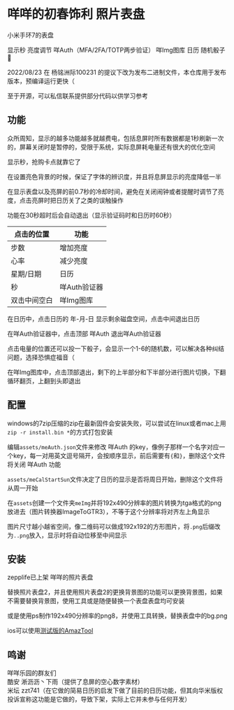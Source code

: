 # 咩咩的初春饰利 照片表盘
小米手环7的表盘

显示秒 亮度调节 咩Auth（MFA/2FA/TOTP两步验证） 咩Img图库 日历 随机骰子🎲

2022/08/23 在 杨铭洲际100231 的提议下改为发布二进制文件，本仓库用于发布版本，预编译运行更快（

至于开源，可以私信联系提供部分代码以供学习参考

## 功能
众所周知，显示的越多功能越多就越费电，包括息屏时所有数据都是1秒刷新一次的，屏幕关闭时是暂停的，受限于系统，实际息屏耗电量还有很大的优化空间

显示秒，抢购卡点就靠它了

在设置亮色背景的时候，保证了字体的辨识度，并且将息屏显示的亮度降低一半

在显示表盘以及亮屏的前0.7秒的冷却时间，避免在关闭闹钟或者提醒时调节了亮度，点击亮屏时把日历关了之类的误触操作

功能在30秒超时后会自动退出（显示验证码时和日历时60秒）

| 点击的位置 | 功能       |
| -------- | ---------- |
| 步数      | 增加亮度    |
| 心率      | 减少亮度    |
| 星期/日期 | 日历        |
| 秒       | 咩Auth验证器 |
| 双击中间空白 | 咩Img图库 |

在日历中，点击日历的 年-月-日 显示剩余磁盘空间，点击中间退出日历

在咩Auth验证器中，点击顶部 咩Auth 退出咩Auth验证器

点击电量的位置还可以投一下骰子，会显示一个1-6的随机数，可以解决各种纠结问题，选择恐惧症福音（

在咩Img图库中，点击顶部退出，剩下的上半部分和下半部分进行图片切换，下翻循环翻页，上翻到头即退出

## 配置
windows的7zip压缩的zip在最新固件会安装失败，可以尝试在linux或者mac上用`zip -r install.bin *`的方式打包安装

编辑`assets/meAuth.json`文件来修改 咩Auth 的key，像例子那样一个名字对应一个key，每一对用英文逗号隔开，会按顺序显示，前后需要有`{`和`}`，删除这个文件将关闭 咩Auth 功能

`assets/meCalStartSun`文件决定了日历的显示是否将周日开始，删除这个文件将从周一开始

在`assets`创建一个文件夹`meImg`并将192x490分辨率的图片转换为tga格式的png放进去（图片转换器ImageToGTR3），不等于这个分辨率将对齐左上角显示

图片尺寸越小越省空间，像二维码可以做成192x192的方形图片，将``.png``后缀改为`..png`放入，显示时将自动位移至中间显示

## 安装
zepplife已上架 咩咩的照片表盘

替换照片表盘2，并且使用照片表盘2的更换背景图的功能可以更换背景图，如果不需要替换背景图，使用工具或是随便替换一个表盘表盘均可安装

或是使用ps制作192x490分辨率的png8，并使用工具转换，替换表盘中的bg.png

ios可以使用[测试版的AmazTool](https://testflight.apple.com/join/Q2Rl3rq0)

## 鸣谢
咩咩乐园的群友们  
酷安 淅沥沥丶下雨（提供了息屏的空心数字素材）  
米坛 zzt741（在它做的简易日历的启发下做了目前的日历功能，但其向华米版权投诉宣称这功能是它做的，导致下架，实际上它并未参与任何开发）  
